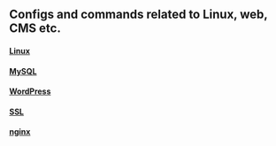 ## Configs and commands related to Linux, web, CMS etc.

#### [Linux](https://github.com/CodeBreakerRU/boilerplates/tree/ee2d8ce6cc73685107d173c90310adf113dac6f8/Linux)
#### [MySQL](https://github.com/CodeBreakerRU/boilerplates/tree/ee2d8ce6cc73685107d173c90310adf113dac6f8/MySQL)
#### [WordPress](https://github.com/CodeBreakerRU/boilerplates/tree/ee2d8ce6cc73685107d173c90310adf113dac6f8/WordPress)
#### [SSL](https://github.com/CodeBreakerRU/boilerplates/tree/ee2d8ce6cc73685107d173c90310adf113dac6f8/SSL)
#### [nginx](https://github.com/CodeBreakerRU/boilerplates/tree/ee2d8ce6cc73685107d173c90310adf113dac6f8/nginx)